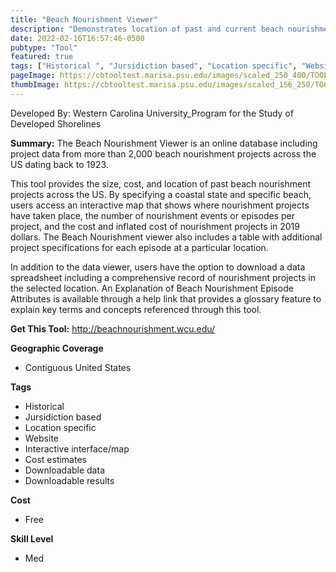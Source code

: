 ```yaml
---
title: "Beach Nourishment Viewer"
description: "Demonstrates location of past and current beach nourishment projects, number of nourishment episodes in one area, date of project completion, cost, and volume of the project."
date: 2022-02-16T16:57:46-0500
pubtype: "Tool"
featured: true
tags: ["Historical ", "Jursidiction based", "Location specific", "Website", "Interactive interface/map", "Cost estimates", "Downloadable data", "Downloadable results"]
pageImage: https://cbtooltest.marisa.psu.edu/images/scaled_250_400/TOOLID_60.0_ScreenCapture-1.png
thumbImage: https://cbtooltest.marisa.psu.edu/images/scaled_156_250/TOOLID_60.0_ScreenCapture-1.png
---
```

Developed By: Western Carolina University_Program for the Study of Developed Shorelines

**Summary:** The Beach Nourishment Viewer is an online database including project data from more than 2,000 beach nourishment projects across the US dating back to 1923.

This tool provides the size, cost, and location of past beach nourishment projects across the US. By specifying a coastal state and specific beach, users access an interactive map that shows where nourishment projects have taken place, the number of nourishment events or episodes per project, and the cost and inflated cost of nourishment projects in 2019 dollars. The Beach Nourishment viewer also includes a table with additional project specifications for each episode at a particular location. 

In addition to the data viewer, users have the option to download a data spreadsheet including a comprehensive record of nourishment projects in the selected location. An Explanation of Beach Nourishment Episode Attributes is available through a help link that provides a glossary feature to explain key terms and concepts referenced through this tool.

__**Get This Tool:**__ http://beachnourishment.wcu.edu/

__**Geographic Coverage**__
- Contiguous United States

__**Tags**__
-  Historical 
-  Jursidiction based
-  Location specific
-  Website
-  Interactive interface/map
-  Cost estimates
-  Downloadable data
-  Downloadable results

__**Cost**__
- Free

__**Skill Level**__
- Med
